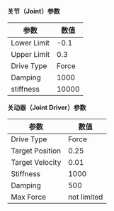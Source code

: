 

**关节（Joint）参数**

| 参数          | 数值    |
| ----------- | ----- |
| Lower Limit | -0.1  |
| Upper Limit | 0.3   |
| Drive Type  | Force |
| Damping     | 1000  |
| stiffness   | 10000 |


**关动器（Joint Driver）参数**

| 参数              | 数值          |
| --------------- | ----------- |
| Drive Type      | Force       |
| Target Position | 0.25        |
| Target Velocity | 0.01        |
| Stiffness       | 1000        |
| Damping         | 500         |
| Max Force       | not limited |

